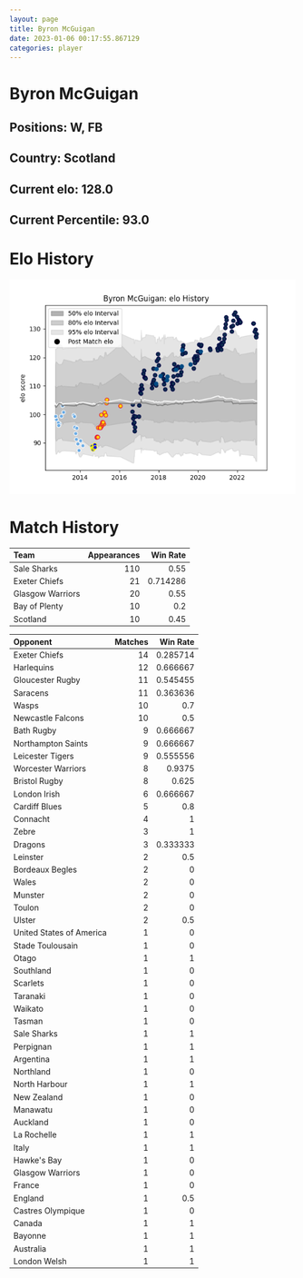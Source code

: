 ```yaml
---  
layout: page  
title: Byron McGuigan  
date: 2023-01-06 00:17:55.867129  
categories: player  
---
```

# Byron McGuigan

## Positions: W, FB

## Country: Scotland

## Current elo: 128.0

## Current Percentile: 93.0

# Elo History


![elo history](history_ByronMcGuigan.png)
# Match History


| Team             |   Appearances |   Win Rate |
|:-----------------|--------------:|-----------:|
| Sale Sharks      |           110 |   0.55     |
| Exeter Chiefs    |            21 |   0.714286 |
| Glasgow Warriors |            20 |   0.55     |
| Bay of Plenty    |            10 |   0.2      |
| Scotland         |            10 |   0.45     |

| Opponent                 |   Matches |   Win Rate |
|:-------------------------|----------:|-----------:|
| Exeter Chiefs            |        14 |   0.285714 |
| Harlequins               |        12 |   0.666667 |
| Gloucester Rugby         |        11 |   0.545455 |
| Saracens                 |        11 |   0.363636 |
| Wasps                    |        10 |   0.7      |
| Newcastle Falcons        |        10 |   0.5      |
| Bath Rugby               |         9 |   0.666667 |
| Northampton Saints       |         9 |   0.666667 |
| Leicester Tigers         |         9 |   0.555556 |
| Worcester Warriors       |         8 |   0.9375   |
| Bristol Rugby            |         8 |   0.625    |
| London Irish             |         6 |   0.666667 |
| Cardiff Blues            |         5 |   0.8      |
| Connacht                 |         4 |   1        |
| Zebre                    |         3 |   1        |
| Dragons                  |         3 |   0.333333 |
| Leinster                 |         2 |   0.5      |
| Bordeaux Begles          |         2 |   0        |
| Wales                    |         2 |   0        |
| Munster                  |         2 |   0        |
| Toulon                   |         2 |   0        |
| Ulster                   |         2 |   0.5      |
| United States of America |         1 |   0        |
| Stade Toulousain         |         1 |   0        |
| Otago                    |         1 |   1        |
| Southland                |         1 |   0        |
| Scarlets                 |         1 |   0        |
| Taranaki                 |         1 |   0        |
| Waikato                  |         1 |   0        |
| Tasman                   |         1 |   0        |
| Sale Sharks              |         1 |   1        |
| Perpignan                |         1 |   1        |
| Argentina                |         1 |   1        |
| Northland                |         1 |   0        |
| North Harbour            |         1 |   1        |
| New Zealand              |         1 |   0        |
| Manawatu                 |         1 |   0        |
| Auckland                 |         1 |   0        |
| La Rochelle              |         1 |   1        |
| Italy                    |         1 |   1        |
| Hawke's Bay              |         1 |   0        |
| Glasgow Warriors         |         1 |   0        |
| France                   |         1 |   0        |
| England                  |         1 |   0.5      |
| Castres Olympique        |         1 |   0        |
| Canada                   |         1 |   1        |
| Bayonne                  |         1 |   1        |
| Australia                |         1 |   1        |
| London Welsh             |         1 |   1        |
